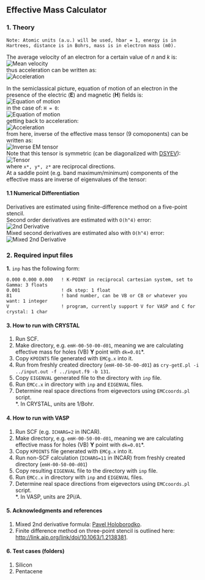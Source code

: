 ## Effective Mass Calculator

### 1. Theory

```
Note: Atomic units (a.u.) will be used, hbar = 1, energy is in Hartrees, distance is in Bohrs, mass is in electron mass (m0).
```

The average velocity of an electron for a certain value of *n* and *k* is:  
![Mean velocity](https://raw.github.com/alexandr-fonari/emc/master/pics/p_v.png)  
thus acceleration can be written as:  
![Acceleration](https://raw.github.com/alexandr-fonari/emc/master/pics/p_a.png)

In the semiclassical picture, equation of motion of an electron in the presence of the electric (**E**) and magnetic (**H**) fields is:  
![Equation of motion](https://raw.github.com/alexandr-fonari/emc/master/pics/p_e_m.png)  
in the case of: ```H = 0```:  
![Equation of motion](https://raw.github.com/alexandr-fonari/emc/master/pics/p_f.png)  
getting back to acceleration:  
![Acceleration](https://raw.github.com/alexandr-fonari/emc/master/pics/p_a2.png)  
from here, inverse of the effective mass tensor (9 comoponents) can be written as:  
![Inverse EM tensor](https://raw.github.com/alexandr-fonari/emc/master/pics/p_1o_m.png)  
Note that this tensor is symmetric (can be diagonalized with [DSYEV](http://netlib.org/lapack/double/dsyev.f)):  
![Tensor](https://raw.github.com/alexandr-fonari/emc/master/pics/p_tensor.png)  
where ```x*, y*, z*``` are reciprocal directions.  
At a saddle point (e.g. band maximum/minimum) components of the effective mass are inverse of eigenvalues of the tensor:

#### 1.1 Numerical Differentiation

Derivatives are estimated using finite-difference method on a five-point stencil.  
Second order derivatives are estimated with ```O(h^4)``` error:  
![2nd Derivative](https://raw.github.com/alexandr-fonari/emc/master/pics/p_2ndd.png)  
Mixed second derivatives are estimated also with ```O(h^4)``` error:  
![Mixed 2nd Derivative](http://www.holoborodko.com/pavel/wp-content/ql-cache/quicklatex.com-ead43440eddb0f8db2cc36a1df79c547_l3.svg)

### 2. Required input files
**1.** ```inp``` has the following form:  
```
0.000 0.000 0.000   ! K-POINT in reciprocal cartesian system, set to Gamma: 3 floats
0.001               ! dk step: 1 float
81                  ! band number, can be VB or CB or whatever you want: 1 integer
V                   ! program, currently support V for VASP and C for crystal: 1 char
```

#### 3. How to run with CRYSTAL
1. Run SCF.
1. Make directory, e.g. ```emH-00-50-00-d01```, meaning we are calculating effective mass for holes (VB) **Y** point with ```dk=0.01```*.
1. Copy ```KPOINTS``` file generated with ```EMCg.x``` into it.
1. Run from freshly created directory (```emH-00-50-00-d01```) as ```cry-getE.pl -i ../input.out -f ../input.f9 -b 131```.
1. Copy ```EIGENVAL``` generated file to the directory with ```inp``` file.
1. Run ```EMCc.x``` in directory with ```inp``` and ```EIGENVAL``` files.
1. Determine real space directions from eigevectors using ```EMCcoords.pl``` script.  
*. In CRYSTAL, units are 1/Bohr.

#### 4. How to run with VASP
1. Run SCF (e.g. ```ICHARG=2``` in INCAR).
1. Make directory, e.g. ```emH-00-50-00-d01```, meaning we are calculating effective mass for holes (VB) **Y** point with ```dk=0.01```*.
1. Copy ```KPOINTS``` file generated with ```EMCg.x``` into it.
1. Run non-SCF calculation (```ICHARG=11``` in INCAR) from freshly created directory (```emH-00-50-00-d01```)
1. Copy resulting ```EIGENVAL``` file to the directory with ```inp``` file.
1. Run ```EMCc.x``` in directory with ```inp``` and ```EIGENVAL``` files.
1. Determine real space directions from eigevectors using ```EMCcoords.pl``` script.  
*. In VASP, units are 2Pi/A.

#### 5. Acknowledgments and references
1. Mixed 2nd derivative formula: [Pavel Holoborodko](http://www.holoborodko.com/pavel/numerical-methods/numerical-derivative/central-differences/).
1. Finite difference method on three-point stencil is outlined here: http://link.aip.org/link/doi/10.1063/1.2138381.

#### 6. Test cases (folders)
1. Silicon
1. Pentacene